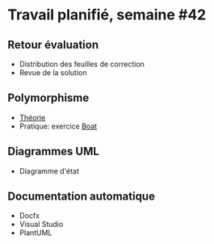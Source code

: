 # Travail planifié, semaine #42

## Retour évaluation

- Distribution des feuilles de correction
- Revue de la solution

## Polymorphisme

- [Théorie](../supports/source/polymorphisme.md)
- Pratique: exercice [Boat](../exos/Boat/)

## Diagrammes UML

- Diagramme d'état

## Documentation automatique

- Docfx
- Visual Studio
- PlantUML
